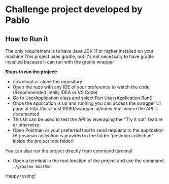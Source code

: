 # Challenge project developed by Pablo

## How to Run it

The only requirement is to have Java JDK 11 or higher installed on your machine
This project uses gradle, but it's not necessary to have gradle installed because it can run with the gradle wrapper

**Steps to run the project:**

+ download or clone the repository 
+ Open the repo with any IDE of your preference to watch the code (Recommended Intellij IDEA or VS Code)
+ Go to UserApplication class and select Run UsersApplication.Run()
+ Once the application is up and running you can access the swagger UI page at http://localhost:9090/swagger-ui/index.html where the API is documented
+ This UI can be used to test the API by leveraging the "Try it out" feature or otherwise
+ Open Postman or your preferred tool to send requests to the application (A postman collection is provided in the folder 'postman collection' inside the project root folder)


 You can also run the project directly from command terminal
+ Open a terminal in the root location of the project and use the command ```./gradlew bootRun```

Happy testing!
